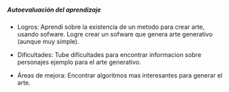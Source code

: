 ##### Autoevaluación del aprendizaje

- Logros:
  Aprendi sobre la existencia de un metodo para crear arte, usando sofware.
  Logre crear un sofware que genera arte generativo (aunque muy simple).

- Dificultades:
  Tube dificultades para encontrar informacion sobre personajes ejemplo para el arte generativo.
  
- Áreas de mejora:
  Encontrar algoritmos mas interesantes para generar el arte.
